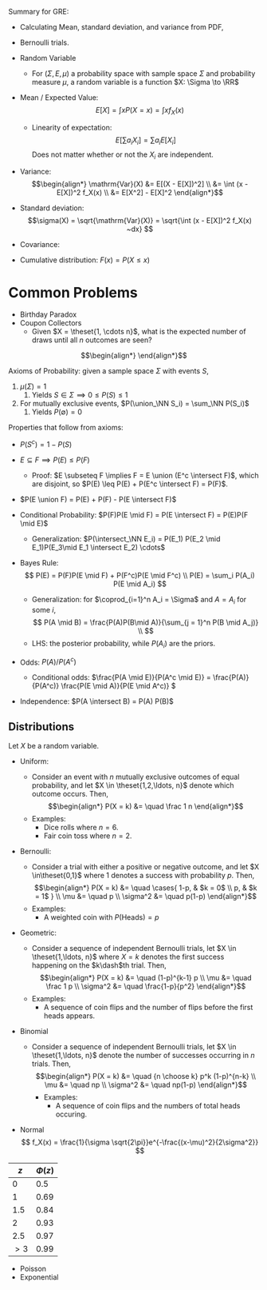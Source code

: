Summary for GRE:
- Calculating Mean, standard deviation, and variance from PDF,
- Bernoulli trials.

- Random Variable
	- For $(\Sigma, E, \mu)$ a probability space with sample space $\Sigma$ and probability measure $\mu$, a random variable is a function $X: \Sigma \to \RR$

- Mean / Expected Value: $$E[X] = \int x P(X = x) = \int x f_X(x)$$
	- Linearity of expectation:
		$$E[\sum a_i X_i] = \sum a_i E[X_i]$$
		Does not matter whether or not the $X_i$ are independent.

- Variance:
	$$\begin{align*}
	\mathrm{Var}(X) &= E[(X - E[X])^2] \\
	&= \int (x - E[X])^2 f_X(x) \\
	&= E[X^2] - E[X]^2 
	\end{align*}$$

- Standard deviation: $$\sigma(X) = \sqrt{\mathrm{Var}(X)} = \sqrt{\int (x - E[X])^2 f_X(x) ~dx} $$

- Covariance: $$ $$

- Cumulative distribution: $F(x) = P(X \leq x)$

# Common Problems
- Birthday Paradox
- Coupon Collectors
	- Given $X = \theset{1, \cdots n}$, what is the expected number of draws until all $n$ outcomes are seen?

$$\begin{align*}
\end{align*}$$

Axioms of Probability: given a sample space $\Sigma$ with events $S$,
1. $\mu(\Sigma) = 1$
	1. Yields $S \in \Sigma \implies 0 \leq P(S) \leq 1$
2. For mutually exclusive events, $P(\union_\NN S_i) = \sum_\NN P(S_i)$
	1. Yields $P(\emptyset) = 0$

Properties that follow from axioms:
- $P(S^c) = 1 - P(S)$
- $E \subseteq F \implies P(E) \leq P(F)$
	- Proof: $E \subseteq F \implies F = E \union (E^c \intersect F)$, which are disjoint, so $P(E) \leq P(E) + P(E^c \intersect F) = P(F)$.
- $P(E \union F) = P(E) + P(F) - P(E \intersect F)$

- Conditional Probability: $P(F)P(E \mid F) = P(E \intersect F) = P(E)P(F \mid E)$
	- Generalization: $P(\intersect_\NN E_i) = P(E_1) P(E_2 \mid E_1)P(E_3\mid E_1 \intersect E_2) \cdots$
- Bayes Rule:
	$$
	P(E) = P(F)P(E \mid F) + P(F^c)P(E \mid F^c) \\
	P(E) = \sum_i P(A_i) P(E \mid A_i)
	$$
	- Generalization: for $\coprod_{i=1}^n A_i = \Sigma$ and $A=A_i$ for some $i$,
		$$
		P(A \mid B) = \frac{P(A)P(B\mid A)}{\sum_{j = 1}^n P(B \mid A_j)} \\
		$$
	- LHS: the posterior probability, while $P(A_i)$ are the priors.
- Odds: $P(A) / P(A^c)$
	- Conditional odds: $\frac{P(A \mid E)}{P(A^c \mid E)} = \frac{P(A)}{P(A^c)} \frac{P(E \mid A)}{P(E \mid A^c)} $
- Independence: $P(A \intersect B) = P(A) P(B)$
## Distributions

Let $X$ be a random variable.

- Uniform:
	- Consider an event with $n$ mutually exclusive outcomes of equal probability, and let $X \in \theset{1,2,\ldots, n}$ denote which outcome occurs. Then,
$$\begin{align*}
P(X = k) &= \quad \frac 1 n
\end{align*}$$
	- Examples:
		- Dice rolls where $n=6$.
		- Fair coin toss where $n=2$.

- Bernoulli:
	- Consider a trial with either a positive or negative outcome, and let $X \in\theset{0,1}$ where $1$ denotes a success with probability $p$. Then,
$$\begin{align*}
P(X = k) &= \quad \cases{
	1-p, 		& $k = 0$ \\
	p, 			& $k = 1$
} \\
\mu &= \quad p \\
\sigma^2 &= \quad p(1-p)
\end{align*}$$
	- Examples:
		- A weighted coin with $P(\text{Heads}) = p$

- Geometric:
	- Consider a sequence of independent Bernoulli trials, let $X \in \theset{1,\ldots, n}$ where $X=k$ denotes the first success happening on the $k\dash$th trial. Then,
$$\begin{align*}
P(X = k) &= \quad (1-p)^{k-1} p \\
\mu &= \quad \frac 1 p \\
\sigma^2 &= \quad \frac{1-p}{p^2}
\end{align*}$$
	- Examples:
		- A sequence of coin flips and the number of flips before the first heads appears.

- Binomial
  - Consider a sequence of independent Bernoulli trials, let $X \in \theset{1,\ldots, n}$ denote the number of successes occurring in $n$ trials. Then,
$$\begin{align*}
P(X = k) &= \quad {n \choose k} p^k (1-p)^{n-k} \\
\mu &= \quad np \\
\sigma^2 &= \quad np(1-p)
\end{align*}$$
	- Examples:
		- A sequence of coin flips and the numbers of total heads occuring.

- Normal
$$
f_X(x) = \frac{1}{\sigma \sqrt{2\pi}}e^{-\frac{(x-\mu)^2}{2\sigma^2}}
$$

$z$  |  $\Phi(z)$
--|--
$0$  | $0.5$
$1$  | $0.69$
$1.5$  |  $0.84$
$2$  |  $0.93$
$2.5$  | $0.97$
$>3$  |  $0.99$


- Poisson
- Exponential
